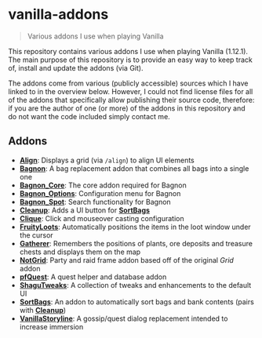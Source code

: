 # vanilla-addons

> Various addons I use when playing Vanilla

This repository contains various addons I use when playing Vanilla (1.12.1).
The main purpose of this repository is to provide an easy way to keep track of,
install and update the addons (via Git).

The addons come from various (publicly accessible) sources which I have linked
to in the overview below. However, I could not find license files for all of
the addons that specifically allow publishing their source code, therefore: if
you are the author of one (or more) of the addons in this repository and do not
want the code included simply contact me.

## Addons

- [__Align__][addon-align]: Displays a grid (via `/align`) to align UI elements
- [__Bagnon__][addon-bagnon]: A bag replacement addon that combines all bags
  into a single one
- [__Bagnon_Core__][addon-bagnon]: The core addon required for Bagnon
- [__Bagnon_Options__][addon-bagnon]: Configuration menu for Bagnon
- [__Bagnon_Spot__][addon-bagnon]: Search functionality for Bagnon
- [__Cleanup__][addon-cleanup]: Adds a UI button for
  [__SortBags__][addon-sortbags]
- [__Clique__][addon-clique]: Click and mouseover casting configuration
- [__FruityLoots__][addon-fruityloots]: Automatically positions the items in
  the loot window under the cursor
- [__Gatherer__][addon-gatherer]: Remembers the positions of plants, ore
  deposits and treasure chests and displays them on the map
- [__NotGrid__][addon-notgrid]: Party and raid frame addon based off of the
  original _Grid_ addon
- [__pfQuest__][addon-pfquest]: A quest helper and database addon
- [__ShaguTweaks__][addon-shagutweaks]: A collection of tweaks and enhancements
  to the default UI
- [__SortBags__][addon-sortbags]: An addon to automatically sort bags and bank
  contents (pairs with [__Cleanup__][addon-cleanup])
- [__VanillaStoryline__][addon-vanillastoryline]: A gossip/quest dialog
  replacement intended to increase immersion

[addon-align]: https://legacy-wow.com/vanilla-addons/align/
[addon-bagnon]: https://vanillawowaddons.com/download/bagnon/
[addon-cleanup]: https://github.com/shirsig/Cleanup-vanilla
[addon-clique]: https://vanillawowaddons.com/download/clique/
[addon-fruityloots]: https://legacy-wow.com/vanilla-addons/fruityloots/
[addon-gatherer]: https://github.com/jsb/Gatherer
[addon-notgrid]: https://github.com/gnwl/NotGrid
[addon-pfquest]: https://github.com/shagu/pfQuest
[addon-shagutweaks]: https://github.com/shagu/ShaguTweaks
[addon-sortbags]: https://github.com/shirsig/SortBags-vanilla
[addon-vanillastoryline]: https://github.com/tubtubs/VanillaStoryline
